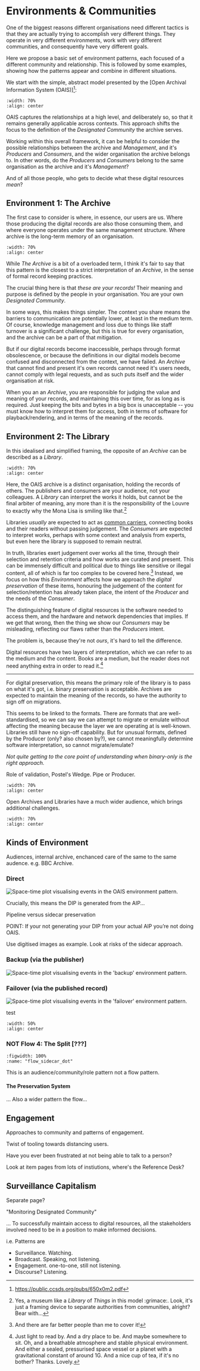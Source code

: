 # Environments & Communities

One of the biggest reasons different organisations need different tactics is that they are actually trying to accomplish very different things. They operate in very different environments, work with very different communities, and consequently have very different goals.

Here we propose a basic set of environment patterns, each focused of a different community and relationship. This is followed by some examples, showing how the patterns appear and combine in different situations.

We start with the simple, abstract model presented by the [Open Archival Information System (OAIS)][^oais]:

```{image} _oais_environment.svg
:width: 70%
:align: center
```

OAIS captures the relationships at a high level, and deliberately so, so that it remains generally applicable across contexts. This approach shifts the focus to the definition of the _Designated Community_ the archive serves.

Working within this overall framework, it can be helpful to consider the possible relationships between the archive and _Management_, and it's _Producers_ and _Consumers_, and the wider organisation the archive belongs to. In other words, do the _Producers_ and _Consumers_ belong to the same organisation as the archive and it's _Management_? 

And of all those people, who gets to decide what these digital resources _mean_?


## Environment 1: The Archive

The first case to consider is where, in essence, our users are us.  Where those producing the digital records are also those consuming them, and where everyone operates under the same management structure. Where archive is the long-term memory of an organisation.

```{image} images/_oais_environment_a.svg
:width: 70%
:align: center
```

While _The Archive_ is a bit of a overloaded term, I think it's fair to say that this pattern is the closest to a strict interpretation of an _Archive_, in the sense of formal record keeping practices.

The crucial thing here is that _these are your records!_ Their meaning and purpose is defined by the people in your organisation. You are your own _Designated Community_.

In some ways, this makes things simpler. The context you share means the barriers to communication are potentially lower, at least in the medium term. Of course, knowledge management and loss due to things like staff turnover is a significant challenge, but this is true for every organisation, and the archive can be a part of that mitigation.

But if our digital records become inaccessible, perhaps through format obsolescence, or because the definitions in our digital models become confused and disconnected from the context, we have failed. An _Archive_ that cannot find and present it's own records cannot need it's users needs, cannot comply with legal requests, and as such puts itself and the wider organisation at risk.

When you an an _Archive_, you are responsible for judging the value and meaning of your records, and maintaining this over time, for as long as is required. Just keeping the bits and bytes in a big box is unacceptable -- you must know how to interpret them for access, both in terms of software for playback/rendering, and in terms of the meaning of the records.


<!-- #region -->
## Environment 2: The Library

In this idealised and simplified framing, the opposite of an _Archive_ can be described as a _Library_.

```{image} images/_oais_environment_l.svg
:width: 70%
:align: center
```

Here, the OAIS archive is a distinct organisation, holding the records of others.  The publishers and consumers are your audience, not your colleagues. A _Library_ can interpret the works it holds, but cannot be the final arbiter of meaning, any more than it is the responsibility of the Louvre to exactly why the Mona Lisa is smiling like that.[^muse-lib]

[^muse-lib]: Yes, a museum like a _Library_ of _Things_ in this model :grimace:. Look, it's just a framing device to separate authorities from communities, alright? Bear with...

Libraries _usually_ are expected to act as [common carriers](https://en.wikipedia.org/wiki/Common_carrier), connecting books and their readers without passing judgement. The _Consumers_ are expected to interpret works, perhaps with some context and analysis from experts, but even here the library is supposed to remain neutral. 

In truth, libraries exert judgement over works all the time, through their selection and retention criteria and how works are curated and present. This can be immensely difficult and political due to things like sensitive or illegal content, all of which is far too complex to be covered here.[^not-me] Instead, we focus on how this _Environment_ affects how we approach the _digital preservation_ of these items, honouring the judgement of the content for selection/retention has already taken place, the intent of the _Producer_ and the needs of the _Consumer_.

[^not-me]: And there are far better people than me to cover it!

The distinguishing feature of digital resources is the software needed to access them, and the hardware and network dependencies that implies. If we get that wrong, then the thing we show our _Consumers_ may be misleading, reflecting our flaws rather than the _Producers_ intent.

The problem is, because they're not _ours_, it's hard to tell the difference.

Digital resources have two layers of interpretation, which we can refer to as the medium and the content. Books are a medium, but the reader does not need anything extra in order to read it.[^print-context]

[^print-context]: Just light to read by. And a dry place to be. And maybe somewhere to sit. Oh, and a breathable atmosphere and stable physical environment. And either a sealed, pressurised space vessel or a planet with a gravitational constant of around 1G. And a nice cup of tea, if it's no bother? Thanks. Lovely.

----


For digital preservation, this means the primary role of the library is to pass on what it's got, i.e. binary preservation is acceptable.  Archives are expected to maintain the meaning of the records, so have the authority to sign off on migrations.

This seems to be linked to the formats.  There are formats that are well-standardised, so we can say we can attempt to migrate or emulate without affecting the meaning because the layer we are operating at is well-known. Libraries still have no sign-off capability.  But for unusual formats, defined by the Producer (only? also chosen by?), we cannot meaningfully determine software interpretation, so cannot migrate/emulate?

_Not quite getting to the core point of understanding when binary-only is the right approach._

Role of validation, Postel's Wedge. Pipe or Producer. 


```{image} images/_oais_environment_sa.svg
:width: 70%
:align: center
```

Open Archives and Libraries have a much wider audience, which brings additional challenges.


```{image} images/_oais_environment_pl.svg
:width: 70%
:align: center
```

<!-- #endregion -->

## Kinds of Environment

Audiences, internal archive, enchanced care of the same to the same audence. e.g. BBC Archive.


### Direct 

![Space-time plot visualising events in the OAIS environment pattern.](./images/spacetime-context-direct.png)

Crucially, this means the DIP is generated from the AIP...

Pipeline versus sidecar preservation

POINT: If your not generating your DIP from your actual AIP you’re not doing OAIS.

Use digitised images as example. Look at risks of the sidecar approach. 



### Backup (via the publisher)

![Space-time plot visualising events in the 'backup' environment pattern.](./images/spacetime-plots-context-backup.png)

### Failover (via the published record)

![Space-time plot visualising events in the 'failover' environment pattern.](./images/spacetime-plots-context-failover.png)

test

```{image} images/environments.svg
:width: 50%
:align: center
```



[^oais]: https://public.ccsds.org/pubs/650x0m2.pdf


### NOT Flow 4: The Split [???]

```{glue:figure} flow_sidecar_dot
:figwidth: 100%
:name: "flow_sidecar_dot"

```

This is an audience/community/role pattern not a flow pattern.

#### The Preservation System

... Also a wider pattern the flow...






## Engagement

Approaches to community and patterns of engagement.

Twist of tooling towards distancing users. 

Have you ever been frustrated at not being able to talk to a person?

Look at item pages from lots of instiutions, where's the Reference Desk?

## Surveillance Capitalism

Separate page?

"Monitoring Designated Community"

...
To successfully maintain access to digital resources, all the stakeholders involved need to be in a position to make informed decisions.


i.e. Patterns are

- Surveillance. Watching.
- Broadcast. Speaking, not listening.
- Engagement. one-to-one, still not listening.
- Discourse? Listening.

